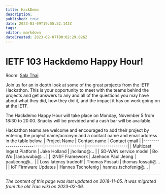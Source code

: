 ```yaml
---
title: HackDemo
description: 
published: true
date: 2023-03-09T19:55:52.142Z
tags: 
editor: markdown
dateCreated: 2023-02-07T00:02:29.026Z
---
```


# IETF 103 Hackdemo Happy Hour!
Room: [Sala Thai](https://datatracker.ietf.org/meeting/103/floor-plan?room=sala-thai)

Join us for an in depth look at some of the great projects from the IETF Hackathon. This is your opportunity to meet with the teams behind the projects and get answers to any and all of the questions you may have about what they did, how they did it, and the impact it has on work going on at the IETF.

The Hackdemo Happy Hour will take place on Monday, November 5 from 18:30 to 20:00. Snacks will be provided and a cash bar will be available.

Hackathon teams are welcome and encouraged to add their project by entering the project name/acronym and a contact name and email address in the table below.
| Project Name              | Contact name       | Contact email       |
|---------------------------|--------------------|---------------------|
| Multicast Ingest Platform | Jake Holland       | jholland@…          |
| SD-WAN service model      |        Bo Wu       | lana.wubo@…         |
| I2NSF Framework           | Jaehoon Paul Jeong | pauljeong@…         |
| Loss latency tradeoff     | Thomas Fossati     | thomas.fossati@…    |
| IoT Firmware Updates      | Hannes Tschofenig  | hannes.tschofenig@… |
&nbsp;
&nbsp;
&nbsp;

---

*The content of this page was last updated on 2018-11-05. It was migrated from the old Trac wiki on 2023-02-06.*